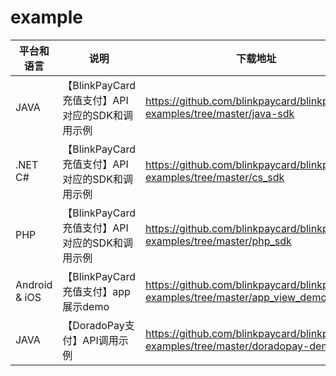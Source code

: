 # example  

| 平台和语言 | 说明 | 下载地址 |
|----- | ------|----
| JAVA |【BlinkPayCard充值支付】API对应的SDK和调用示例 | https://github.com/blinkpaycard/blinkpaycard-examples/tree/master/java-sdk |
| .NET C# |【BlinkPayCard充值支付】API对应的SDK和调用示例 | https://github.com/blinkpaycard/blinkpaycard-examples/tree/master/cs_sdk |
| PHP |【BlinkPayCard充值支付】API对应的SDK和调用示例 | https://github.com/blinkpaycard/blinkpaycard-examples/tree/master/php_sdk | 
| Android & iOS |【BlinkPayCard充值支付】app展示demo | https://github.com/blinkpaycard/blinkpaycard-examples/tree/master/app_view_demo |
| JAVA |【DoradoPay支付】API调用示例 | https://github.com/blinkpaycard/blinkpaycard-examples/tree/master/doradopay-demo-java |